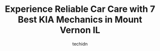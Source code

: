 ---
layout: ampstory
image: https://images.unsplash.com/photo-1630381796593-6b72c570dc43?ixlib=rb-4.0.3&ixid=MnwxMjA3fDB8MHxwaG90by1wYWdlfHx8fGVufDB8fHx8&auto=format&fit=crop&w=640&h=853&q=80
author: techidn
featured: false
description: Searching for the finest KIA Mechanic in Mount Vernon IL, USA? Look no further than the 7 best KIA Mechanic in the area, where youll find a team of highly qualified professionals ready to h
title: Experience Reliable Car Care with 7 Best KIA Mechanics in Mount Vernon IL
cover:
   title: Experience Reliable Car Care with 7 Best KIA Mechanics in Mount Vernon IL
   subtitle: Rickpate
   background: https://images.unsplash.com/photo-1630381796593-6b72c570dc43?ixlib=rb-4.0.3&ixid=MnwxMjA3fDB8MHxwaG90by1wYWdlfHx8fGVufDB8fHx8&auto=format&fit=crop&w=640&h=853&q=80

pages: 
 - layout: thirds
   top: <h1>#1 Martins Automotive Center</h1>
   bottom: "<p>Best auto shop Ive ever been to! Just a couple hours into the start of our long drive home we stopped at a gas station and our car wouldnt start back up again. We w</p>"
   background: https://www.knot35.com/toplist/wp-content/uploads/2023/06/best-kia-mechanic-1-in-mount-vernon-il-1685835980.jpeg
   backgroundblur: true
 - layout: thirds
   top: <h1>#2 JT Auto Service</h1>
   bottom: "<p>806 Warren Ave, Mt Vernon, IL 62864, United States</p>"
   background: https://www.knot35.com/toplist/wp-content/uploads/2023/06/best-kia-mechanic-2-in-mount-vernon-il-1685835981.png
   cta:
      link: https://www.knot35.com/toplist/experience-reliable-car-care-with-7-best-kia-mechanics-in-mount-vernon-il/
      text: Experience Reliable Car Care with 7 Best KIA Mechanics in Mount Vernon IL
 - layout: thirds
   top: <h1>#3 J & H Repair</h1>
   bottom: "<p>13159 N Chestnut Ln, Mt Vernon, IL 62864, United States</p>"
   background: https://www.knot35.com/toplist/wp-content/uploads/2023/06/best-kia-mechanic-3-in-mount-vernon-il-1685835981.jpeg
   cta:
      link: https://www.knot35.com/toplist/experience-reliable-car-care-with-7-best-kia-mechanics-in-mount-vernon-il/
      text: Experience Reliable Car Care with 7 Best KIA Mechanics in Mount Vernon IL
 - layout: thirds
   top: <h1>#4 Action Towing & Auto Repair</h1>
   bottom: "<p>500 Meadowbrook Rd, Mt Vernon, IL 62864, United States</p>"
   background: https://images.unsplash.com/photo-1553949345-eb786bb3f7ba?ixlib=rb-4.0.3&ixid=MnwxMjA3fDB8MHxwaG90by1wYWdlfHx8fGVufDB8fHx8&auto=format&fit=crop&w=640&h=853&q=80
   cta:
      link: https://www.knot35.com/toplist/experience-reliable-car-care-with-7-best-kia-mechanics-in-mount-vernon-il/
      text: Experience Reliable Car Care with 7 Best KIA Mechanics in Mount Vernon IL
 - layout: thirds
   top: <h1>#5 A & K Auto</h1>
   bottom: "<p>1100 S 10th St, Mt Vernon, IL 62864, United States</p>"
   background: https://images.unsplash.com/photo-1534312527009-56c7016453e6?ixlib=rb-4.0.3&ixid=MnwxMjA3fDB8MHxwaG90by1wYWdlfHx8fGVufDB8fHx8&auto=format&fit=crop&w=640&h=853&q=80
   cta:
      link: https://www.knot35.com/toplist/experience-reliable-car-care-with-7-best-kia-mechanics-in-mount-vernon-il/
      text: Experience Reliable Car Care with 7 Best KIA Mechanics in Mount Vernon IL
 - layout: thirds
   top: <h1>#6 Cartec Auto Body, Inc.</h1>
   bottom: "<p>2118 N Brownsville Rd, Mt Vernon, IL 62864, United States</p>"
   background: https://images.unsplash.com/photo-1509114397022-ed747cca3f65?ixlib=rb-4.0.3&ixid=MnwxMjA3fDB8MHxwaG90by1wYWdlfHx8fGVufDB8fHx8&auto=format&fit=crop&w=640&h=853&q=80
   cta:
      link: https://www.knot35.com/toplist/experience-reliable-car-care-with-7-best-kia-mechanics-in-mount-vernon-il/
      text: Experience Reliable Car Care with 7 Best KIA Mechanics in Mount Vernon IL
 - layout: thirds
   top: <h1>#7 Schmidt Auto Group</h1>
   bottom: "<p>1501 Broadway St, Mt Vernon, IL 62864, United States</p>"
   background: https://images.unsplash.com/photo-1496096265110-f83ad7f96608?ixlib=rb-4.0.3&ixid=MnwxMjA3fDB8MHxwaG90by1wYWdlfHx8fGVufDB8fHx8&auto=format&fit=crop&w=640&h=853&q=80
   cta:
      link: https://www.knot35.com/toplist/experience-reliable-car-care-with-7-best-kia-mechanics-in-mount-vernon-il/
      text: Experience Reliable Car Care with 7 Best KIA Mechanics in Mount Vernon IL
 - layout: thirds
   middle: Continue reading...
   background: https://images.unsplash.com/photo-1524169358666-79f22534bc6e?ixlib=rb-4.0.3&ixid=MnwxMjA3fDB8MHxwaG90by1wYWdlfHx8fGVufDB8fHx8&auto=format&fit=crop&w=640&h=853&q=80
   cta:
      link: https://www.knot35.com/toplist/experience-reliable-car-care-with-7-best-kia-mechanics-in-mount-vernon-il/
      text: Experience Reliable Car Care with 7 Best KIA Mechanics in Mount Vernon IL
      
---